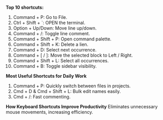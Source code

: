 **Top 10 shortcuts:**
1. Command + P: Go to File.
2. Ctrl + Shift + `: OPEN the terminal.
3. Option + Up/Down: Move line up/down.
4. Command + /: Toggle line comment.
5. Command + Shift + P: Open command palette.
6. Command + Shift + K: Delete a lien.
7. Command + D: Select next occurrence.
8. Command + [ / ]: Move the selected block to Left / Right.
9. Command + Shift + L: Select all occurrences.
10. Command + B: Toggle sidebar visibility.

**Most Useful Shortcuts for Daily Work**
1. Command + P: Quickly switch between files in projects.
2. Cmd + D & Cmd + Shift + L: Bulk edit names easily.
3. Cmd + /: Fast commenting.

**How Keyboard Shortcuts Improve Productivity**
Eliminates unnecessary mouse movements, increasing efficiency.